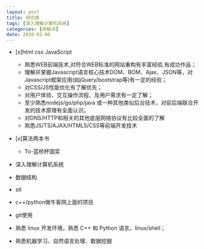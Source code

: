 ```yaml
---
layout: post
title: 待完成
tags: [深入理解计算机系统]
categories: [待解决]
date: 2020-02-06
---
```


- [x]html css JavaScript
  - 熟悉WEB前端技术,对符合WEB标准的网站重构有丰富经验,有成功作品；
  - 理解并掌握Javascript语言核心技术DOM、BOM、Ajax、JSON等，对Javascript框架应用(如jQuery/bootstrap等)有一定的经验；
  - 对CSS/JS性能优化有了解优先；
  - 对用户体验、交互操作流程、及用户需求有一定了解；
  - 至少熟悉nodejs/go/php/java 或一种其他类似后台技术，对前后端联合开发的技术原理有全面认识。
  - 对DNS/HTTP和相关的其他底层网络协议有比较全面的了解
  - 熟悉JS/TS/AJAX/HTML5/CSS等前端开发技术

- [x]算法两本书
  - To-蓝桥杯国奖

- 深入理解计算机系统

- 数据结构

- stl

- c++/python做牛客网上面的项目

- git使用

- 熟悉 linux 开发环境，熟悉 C++ 和 Python 语言。linux/shell；

- 熟悉机器学习、自然语言处理、数据挖掘
